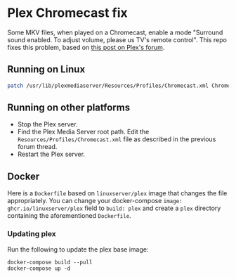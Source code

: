 # Plex Chromecast fix

Some MKV files, when played on a Chromecast, enable a mode "Surround sound enabled. To adjust volume, please us TV's remote control". This repo fixes this problem, based on [this post on Plex's forum](https://forums.plex.tv/t/volume-control-via-android-device-when-casting-to-chromecast/163839/52).

## Running on Linux

```sh
patch /usr/lib/plexmediaserver/Resources/Profiles/Chromecast.xml Chromecast.patch
```

## Running on other platforms

* Stop the Plex server.
* Find the Plex Media Server root path. Edit the `Resources/Profiles/Chromecast.xml` file as described in the previous forum thread.
* Restart the Plex server.


## Docker

Here is a `Dockerfile` based on `linuxserver/plex` image that changes the file appropriately. You can change your docker-compose `image: ghcr.io/linuxserver/plex` field to `build: plex` and create a `plex` directory containing the aforementioned `Dockerfile`.

### Updating plex

Run the following to update the plex base image:

``` shell
docker-compose build --pull
docker-compose up -d
```
